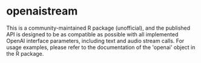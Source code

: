 # openaistream

This is a community-maintained R package (unofficial), and the published API is designed to be as compatible as possible with all implemented OpenAI interface parameters, including text and audio stream calls. For usage examples, please refer to the documentation of the 'openai' object in the R package.

